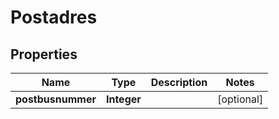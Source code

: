 # Postadres

## Properties
Name | Type | Description | Notes
------------ | ------------- | ------------- | -------------
**postbusnummer** | **Integer** |  |  [optional]
